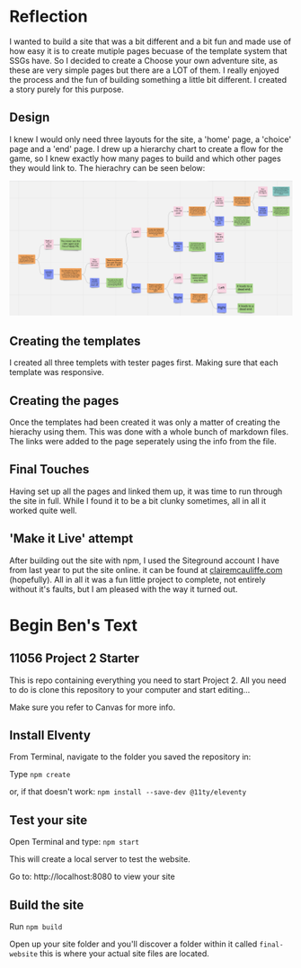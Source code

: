# Reflection

I wanted to build a site that was a bit different and a bit fun and made use of how easy it is to create mutiple pages becuase of the template system that SSGs have. So I decided to create a Choose your own adventure site, as these are very simple pages but there are a LOT of them. I really enjoyed the process and the fun of building something a little bit different. I created a story purely for this purpose.

## Design
I knew I would only need three layouts for the site, a 'home' page, a 'choice' page and a 'end' page. I drew up a hierarchy chart to create a flow for the game, so I knew exactly how many pages to build and which other pages they would link to.
The hierachry can be seen below:

![](src/assets/images/hierarchy.png)

## Creating the templates
I created all three templets with tester pages first. Making sure that each template was responsive.

## Creating the pages
Once the templates had been created it was only a matter of creating the hierachy using them. This was done with a whole bunch of markdown files. The links were added to the page seperately using the info from the file.

## Final Touches
Having set up all the pages and linked them up, it was time to run through the site in full. While I found it to be a bit clunky sometimes, all in all it worked quite well.

## 'Make it Live' attempt
After building out the site with npm, I used the Siteground account I have from last year to put the site online. it can be found at [clairemcauliffe.com](clairemcauliffe.com) (hopefully). All in all it was a fun little project to complete, not entirely without it's faults, but I am pleased with the way it turned out.












# Begin Ben's Text

## 11056 Project 2 Starter

This is repo containing everything you need to start Project 2. All you need to do is clone this repository to your computer and start editing...

Make sure you refer to Canvas for more info.

## Install Elventy
From Terminal, navigate to the folder you saved the repository in:

Type `npm create`

or, if that doesn't work: `npm install --save-dev @11ty/eleventy`

## Test your site

Open Terminal and type: `npm start`

This will create a local server to test the website.

Go to: http://localhost:8080 to view your site

## Build the site

Run `npm build`

Open up your site folder and you'll discover a folder within it called `final-website` this is where your actual site files are located. 




